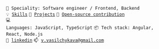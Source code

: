 <code>👷 Speciality: Software engineer / Frontend, Backend</code><br>
<code>💡 [Skills](SKILLS.md)</code>
<code>🧻 [Projects](PROJECTS.md)</code>
<code>👀 [Open-source contribution](CONTRIBUTION.md)</code><br>
<code>💻 Languages: JavaScript, TypeScript</code>
<code>📦 Tech stack: Angular, React, Node.js</code><br>
<code>💬 [linkedin](https://www.linkedin.com/in/veranika-vasilchykava-490185183/)</code>
<code>📫 [v.vasilchykava@gmail.com](mailto:v.vasilchykava@gmail.com)</code>
